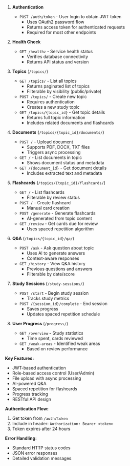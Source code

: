
1. **Authentication**
   - `POST /auth/token` - User login to obtain JWT token
     - Uses OAuth2 password flow
     - Returns access token for authenticated requests
     - Required for most other endpoints

2. **Health Check**
   - `GET /healthz` - Service health status
     - Verifies database connectivity
     - Returns API status and version

3. **Topics** (`/topics/`)
   - `GET /topics/` - List all topics
     - Returns paginated list of topics
     - Filterable by visibility (public/private)
   - `POST /topics/` - Create new topic
     - Requires authentication
     - Creates a new study topic
   - `GET /topics/{topic_id}` - Get topic details
     - Returns full topic information
     - Includes related documents and flashcards

4. **Documents** (`/topics/{topic_id}/documents/`)
   - `POST /` - Upload document
     - Supports PDF, DOCX, TXT files
     - Triggers async processing
   - `GET /` - List documents in topic
     - Shows document status and metadata
   - `GET /{document_id}` - Get document details
     - Includes extracted text and metadata

5. **Flashcards** (`/topics/{topic_id}/flashcards/`)
   - `GET /` - List flashcards
     - Filterable by review status
   - `POST /` - Create flashcard
     - Manual card creation
   - `POST /generate` - Generate flashcards
     - AI-generated from topic content
   - `GET /review` - Get cards due for review
     - Uses spaced repetition algorithm

6. **Q&A** (`/topics/{topic_id}/qa/`)
   - `POST /ask` - Ask question about topic
     - Uses AI to generate answers
     - Context-aware responses
   - `GET /history` - View Q&A history
     - Previous questions and answers
     - Filterable by date/score

7. **Study Sessions** (`/study-sessions/`)
   - `POST /start` - Begin study session
     - Tracks study metrics
   - `POST /{session_id}/complete` - End session
     - Saves progress
     - Updates spaced repetition schedule

8. **User Progress** (`/progress/`)
   - `GET /overview` - Study statistics
     - Time spent, cards reviewed
   - `GET /weak-areas` - Identified weak areas
     - Based on review performance

**Key Features:**
- JWT-based authentication
- Role-based access control (User/Admin)
- File upload with async processing
- AI-powered Q&A
- Spaced repetition for flashcards
- Progress tracking
- RESTful API design

**Authentication Flow:**
1. Get token from `/auth/token`
2. Include in header: `Authorization: Bearer <token>`
3. Token expires after 24 hours

**Error Handling:**
- Standard HTTP status codes
- JSON error responses
- Detailed validation messages

